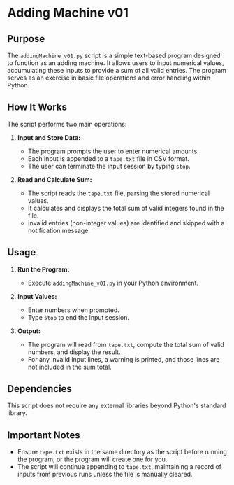 # Adding Machine v01

## Purpose

The `addingMachine_v01.py` script is a simple text-based program designed to function as an adding machine. It allows users to input numerical values, accumulating these inputs to provide a sum of all valid entries. The program serves as an exercise in basic file operations and error handling within Python.

## How It Works

The script performs two main operations: 

1. **Input and Store Data:** 
   - The program prompts the user to enter numerical amounts.
   - Each input is appended to a `tape.txt` file in CSV format.
   - The user can terminate the input session by typing `stop`.

2. **Read and Calculate Sum:**
   - The script reads the `tape.txt` file, parsing the stored numerical values.
   - It calculates and displays the total sum of valid integers found in the file.
   - Invalid entries (non-integer values) are identified and skipped with a notification message.

## Usage

1. **Run the Program:**
   - Execute `addingMachine_v01.py` in your Python environment.

2. **Input Values:**
   - Enter numbers when prompted. 
   - Type `stop` to end the input session.

3. **Output:**
   - The program will read from `tape.txt`, compute the total sum of valid numbers, and display the result.
   - For any invalid input lines, a warning is printed, and those lines are not included in the sum total.

## Dependencies

This script does not require any external libraries beyond Python's standard library.

## Important Notes

- Ensure `tape.txt` exists in the same directory as the script before running the program, or the program will create one for you.
- The script will continue appending to `tape.txt`, maintaining a record of inputs from previous runs unless the file is manually cleared.